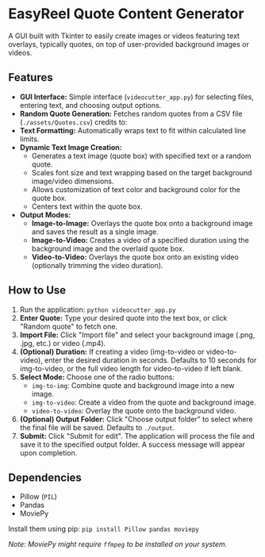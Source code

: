 # EasyReel Quote Content Generator

A GUI built with Tkinter to easily create images or videos featuring text overlays, typically quotes, on top of user-provided background images or videos.

## Features

*   **GUI Interface:** Simple interface (`videocutter_app.py`) for selecting files, entering text, and choosing output options.
*   **Random Quote Generation:** Fetches random quotes from a CSV file (`./assets/Quotes.csv`) credits to:
*   **Text Formatting:** Automatically wraps text to fit within calculated line limits.
*   **Dynamic Text Image Creation:**
    *   Generates a text image (quote box) with specified text or a random quote.
    *   Scales font size and text wrapping based on the target background image/video dimensions.
    *   Allows customization of text color and background color for the quote box.
    *   Centers text within the quote box.
*   **Output Modes:**
    *   **Image-to-Image:** Overlays the quote box onto a background image and saves the result as a single image.
    *   **Image-to-Video:** Creates a video of a specified duration using the background image and the overlaid quote box.
    *   **Video-to-Video:** Overlays the quote box onto an existing video (optionally trimming the video duration).

## How to Use

1.  Run the application: `python videocutter_app.py`
2.  **Enter Quote:** Type your desired quote into the text box, or click "Random quote" to fetch one.
3.  **Import File:** Click "Import file" and select your background image (.png, .jpg, etc.) or video (.mp4).
4.  **(Optional) Duration:** If creating a video (img-to-video or video-to-video), enter the desired duration in seconds. Defaults to 10 seconds for img-to-video, or the full video length for video-to-video if left blank.
5.  **Select Mode:** Choose one of the radio buttons:
    *   `img-to-img`: Combine quote and background image into a new image.
    *   `img-to-video`: Create a video from the quote and background image.
    *   `video-to-video`: Overlay the quote onto the background video.
6.  **(Optional) Output Folder:** Click "Choose output folder" to select where the final file will be saved. Defaults to `./output`.
7.  **Submit:** Click "Submit for edit". The application will process the file and save it to the specified output folder. A success message will appear upon completion.

## Dependencies

*   Pillow (`PIL`)
*   Pandas
*   MoviePy

Install them using pip:
`pip install Pillow pandas moviepy`

*Note: MoviePy might require `ffmpeg` to be installed on your system.*
